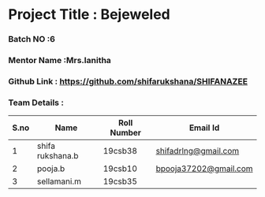 # Project Title : Bejeweled
### Batch NO :6
### Mentor Name :Mrs.lanitha
### Github Link : https://github.com/shifarukshana/SHIFANAZEE
### Team Details :
| S.no  | Name  | Roll Number  | Email Id  |
|-------|-------|--------------|-----------|
| 1  |shifa rukshana.b   |19csb38   | shifadrlng@gmail.com  |
|  2 |pooja.b   | 19csb10  | bpooja37202@gmail.com  |
| 3  | sellamani.m  |19csb35   |   |

